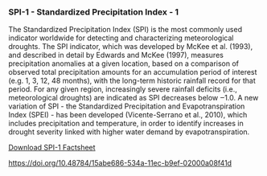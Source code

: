 ### SPI-1 - Standardized Precipitation Index - 1

The Standardized Precipitation Index (SPI) is the most commonly used indicator worldwide for detecting and characterizing meteorological droughts. The SPI indicator, which was developed by McKee et al. (1993), and described in detail by Edwards and McKee (1997), measures precipitation anomalies at a given location, based on a comparison of observed total precipitation amounts for an accumulation period of interest (e.g. 1, 3, 12, 48 months), with the long-term historic rainfall record for that period. For any given region, increasingly severe rainfall deficits (i.e., meteorological droughts) are indicated as SPI decreases below ‒1.0.  A new variation of SPI - the Standardized Precipitation and Evapotranspiration Index (SPEI) - has been developed (Vicente-Serrano et al., 2010), which includes precipitation and temperature, in order to identify increases in drought severity linked with higher water demand by evapotranspiration.

[Download SPI-1 Factsheet](https://raw.githubusercontent.com/Eurac-Research/ado-data/main/factsheets/SPI_4.pdf)

https://doi.org/10.48784/15abe686-534a-11ec-b9ef-02000a08f41d
